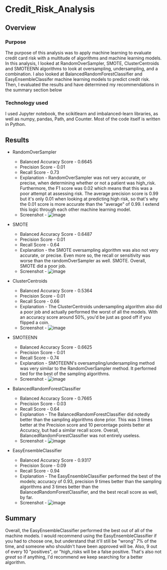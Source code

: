 # Credit_Risk_Analysis

## Overview

### Purpose
The purpose of this analysis was to apply machine learning to evaluate credit card risk with a multitude of algorithms and machine learning models. In this analysis, I looked at RandomOverSampler, SMOTE, ClusterCentroids and SMOTEENN algorithms to look at oversampling, undersampling, and a combination. I also looked at BalancedRandomForestClassifier and EasyEnsembleClassifer machine learning models to predict credit risk. Then, I evaluated the results and have determined my recommendations in the summary section below

### Technology used

I used Jupyter notebook, the scikitlearn and imbalanced-learn libraries, as well as numpy, pandas, Path, and Counter. Most of the code itself is written in Python.


## Results

- RandomOverSampler
  - Balanced Accuracy Score - 0.6645
  - Precision Score - 0.01
  - Recall Score - 0.73
  - Explanation - RandomOverSampler was not very accurate, or precise, when determining whether or not a patient was high_risk. Furthermore, the F1 score was 0.02 which means that this was a poor attempt at assessing risk. The average precision score is 0.99 but it's only 0.01 when looking at predicting high risk, so that's why the 0.01 score is more accurate than the "average" of 0.99. I extend this logic through each other machine learning model. 
  - Screenshot - ![image](https://user-images.githubusercontent.com/114685724/222313129-315559fa-2b57-4976-ac2c-b375f2b2b0b9.png)

- SMOTE
  - Balanced Accuracy Score - 0.6487
  - Precision Score - 0.01 
  - Recall Score - 0.64
  - Explanation - the SMOTE oversampling algorithm was also not very accurate, or precise. Even more so, the recall or sensitivity was worse than the randomOverSampler as well. SMOTE. Overall, SMOTE did a poor job.
  - Screenshot - ![image](https://user-images.githubusercontent.com/114685724/222516387-b882f72e-5fc5-4a01-9fe0-be27142f9d5b.png)

- ClusterCentroids
  - Balanced Accuracy Score - 0.5364
  - Precision Score - 0.01
  - Recall Score - 0.66
  - Explanation - The ClusterCentroids undersampling algorithm also did a poor job and actually performed the worst of all the models. With an accuracy score around 50%, you'd be just as good off if you flipped a coin.
  - Screenshot - ![image](https://user-images.githubusercontent.com/114685724/222517024-48076b3a-a2a4-4647-8e46-8963eb0cbd4a.png)

- SMOTEENN
  - Balanced Accuracy Score - 0.6625
  - Precision Score - 0.01
  - Recall Score - 0.74
  - Explanation -  SMOTEENN's oversampling/undersampling method was very similar to the RandomOverSampler method. It performed tied for the best of the sampling algorithms. 
  - Screenshot - ![image](https://user-images.githubusercontent.com/114685724/222516794-efae546b-8094-4eec-9307-347db4a0d97c.png)

- BalancedRandomForestClassifier
  - Balanced Accuracy Score - 0.7665
  - Precision Score - 0.03
  - Recall Score - 0.64
  - Explanation - The BalancedRandomForestClassifier did notedly better than the sampling algorithms done prior. This was 3 times better at the Precision score and 10 percentage points better at Accuracy, but had a similar recall score. Overall, BalancedRandomForestClassifier was not entirely useless.
  - Screenshot - ![image](https://user-images.githubusercontent.com/114685724/222517412-c5585de4-f821-4e59-8b74-eb5c1b1a25e0.png)

- EasyEnsembleClassifier
  - Balanced Accuracy Score - 0.9317
  - Precision Score - 0.09
  - Recall Score - 0.94
  - Explanation - The EasyEnsembleClassifier performed the best of the models; accuracy of 0.93, precision 9 times better than the sampling algorithms and 3 times better than the BalancedRandomForestClassifier, and the best recall score as well, by far. 
  - Screenshot - ![image](https://user-images.githubusercontent.com/114685724/222517452-4be3ea71-831f-4bf2-ae26-41dd4228575a.png)


## Summary

Overall, the EasyEnsembleClassifier performed the best out of all of the machine models. I would recommend using the EasyEnsembleClassifier if you had to choose one, but understand that it'll still be "wrong" 7% of the time, and someone who shouldn't have been approved will be. Also, 9 out of every 10 "positives", or "high_risks will be a false positive. That's also not _great_ so if anything, I'd recommend we keep searching for a better algorithm. 
